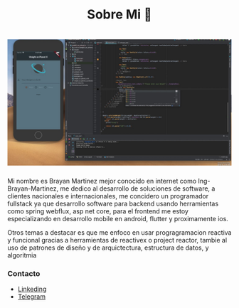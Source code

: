 <h1 align="center"> Sobre Mi 👋</h1>

<h1 align="center">
  <img src="https://github.com/Ing-Brayan-Martinez/Ing-Brayan-Martinez/blob/master/docs/maxresdefault.jpg" alt="Code" width="800"/>
</h1>

Mi nombre es Brayan Martinez mejor conocido en internet como Ing-Brayan-Martinez, me dedico al desarrollo de
soluciones de software, a clientes nacionales e internacionales, me concidero un programador fullstack
ya que desarrollo software para backend usando herramientas como spring webflux, asp net core, para el
frontend me estoy especializando en desarrollo mobile en android, flutter y proximamente ios.

Otros temas a destacar es que me enfoco en usar progragramacion reactiva y funcional gracias a herramientas
de reactivex o project reactor, tambie al uso de patrones de diseño y de arquictectura, estructura de datos,
y algoritmia

### Contacto

- [Linkeding](https://www.linkedin.com/in/ing-brayan-martinez)
- [Telegram](https://t.me/Ing_Brayan_Martinez)
